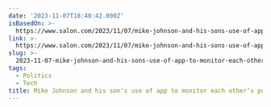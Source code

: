 ```yaml
---
date: '2023-11-07T18:40:42.000Z'
isBasedOn: >-
  https://www.salon.com/2023/11/07/mike-johnson-and-his-sons-use-of-app-to-monitor-each-others-porn-intake-sparks-questions/
link: >-
  https://www.salon.com/2023/11/07/mike-johnson-and-his-sons-use-of-app-to-monitor-each-others-porn-intake-sparks-questions/
slug: >-
  2023-11-07-mike-johnson-and-his-sons-use-of-app-to-monitor-each-others-porn-intake-s
tags:
  - Politics
  - Tech
title: Mike Johnson and his son's use of app to monitor each other’s porn intake s
---
```



